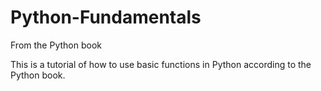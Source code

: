 # Python-Fundamentals
From the Python book


This is a tutorial of how to use basic functions in Python according to the Python book.
